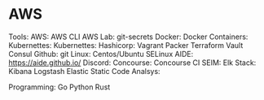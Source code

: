 # AWS

Tools:
  AWS:
    AWS CLI
  AWS Lab:
    git-secrets
  Docker:
    Docker Containers:
  Kubernettes:
    Kubernettes:
  Hashicorp:
    Vagrant
    Packer
    Terraform
    Vault
    Consul
  Github:
    git
  Linux:
    Centos/Ubuntu
    SELinux
    AIDE:
      https://aide.github.io/
  Discord:
  Concourse:
    Concourse CI
  SEIM:
    Elk Stack:
      Kibana
      Logstash
      Elastic
  Static Code Analsys:
  
    
Programming:
  Go
  Python
  Rust
